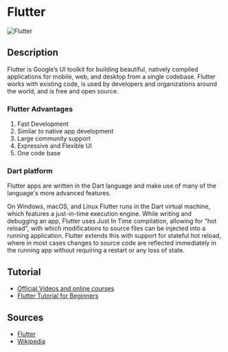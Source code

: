 # Flutter

![Flutter](https://flutter.dev/assets/images/shared/brand/flutter/logo/flutter-lockup.png)

## Description
Flutter is Google’s UI toolkit for building beautiful, natively compiled applications for mobile, web, and desktop from a single codebase. Flutter works with existing code, is used by developers and organizations around the world, and is free and open source.

### Flutter Advantages
1. Fast Development
2. Similar to native app development 
3. Large community support
4. Expressive and Flexible UI
5. One code base

### Dart platform
Flutter apps are written in the Dart language and make use of many of the language's more advanced features.

On Windows, macOS, and Linux Flutter runs in the Dart virtual machine, which features a just-in-time execution engine. While writing and debugging an app, Flutter uses Just In Time compilation, allowing for "hot reload", with which modifications to source files can be injected into a running application. Flutter extends this with support for stateful hot reload, where in most cases changes to source code are reflected immediately in the running app without requiring a restart or any loss of state. 

## Tutorial
- [Official Videos and online courses](https://flutter.dev/docs/resources/videos)
- [Flutter Tutorial for Beginners](https://youtube.com/playlist?list=PL4cUxeGkcC9jLYyp2Aoh6hcWuxFDX6PBJ)


## Sources
- [Flutter](https://flutter.dev/)
- [Wikipedia](https://en.wikipedia.org/wiki/Flutter_(software))
